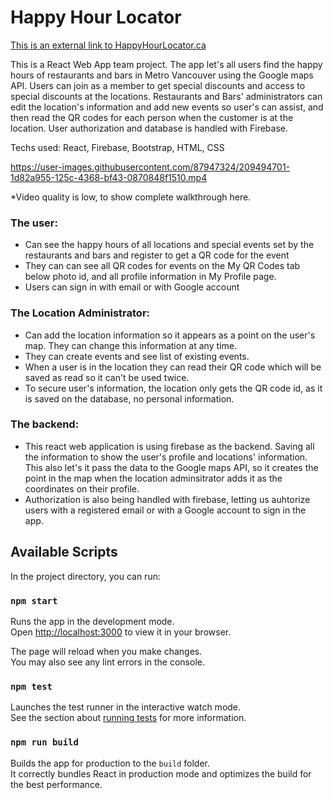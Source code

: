 # Happy Hour Locator

[This is an external link to HappyHourLocator.ca](https://www.happyhourlocator.ca/)

This is a React Web App team project. The app let's all users find the happy hours of restaurants and bars in Metro Vancouver using the Google maps API.  Users can join as a member to get special discounts and access to special discounts at the locations. Restaurants and Bars' administrators can edit the location's information and add new events so user's can assist, and then read the QR codes for each person when the customer is at the location. User authorization and database is handled with Firebase. 

Techs used: React, Firebase, Bootstrap, HTML, CSS




https://user-images.githubusercontent.com/87947324/209494701-1d82a955-125c-4368-bf43-0870848f1510.mp4

*Video quality is low, to show complete walkthrough here.


### The user: 
- Can see the happy hours of all locations and special events set by the restaurants and bars and register to get a QR code for the event
- They can can see all QR codes for events on the My QR Codes tab below photo id, and all profile information in My Profile page.
- Users can sign in with email or with Google account

### The Location Administrator:
- Can add the location information so it appears as a point on the user's map. They can change this information at any time.
- They can create events and see list of existing events.
- When a user is in the location they can read their QR code which will be saved as read so it can't be used twice.
- To secure user's information, the location only gets the QR code id, as it is saved on the database, no personal information.

### The backend:
- This react web application is using firebase as the backend. Saving all the information to show the user's profile and locations' information. This also let's it pass the data to the Google maps API, so it creates the point in the map when the location adminsitrator adds it as the coordinates on their profile. 
- Authorization is also being handled with firebase, letting us auhtorize users with a registered email or with a Google account to sign in the app. 




## Available Scripts

In the project directory, you can run:

### `npm start`

Runs the app in the development mode.\
Open [http://localhost:3000](http://localhost:3000) to view it in your browser.

The page will reload when you make changes.\
You may also see any lint errors in the console.

### `npm test`

Launches the test runner in the interactive watch mode.\
See the section about [running tests](https://facebook.github.io/create-react-app/docs/running-tests) for more information.

### `npm run build`

Builds the app for production to the `build` folder.\
It correctly bundles React in production mode and optimizes the build for the best performance.


